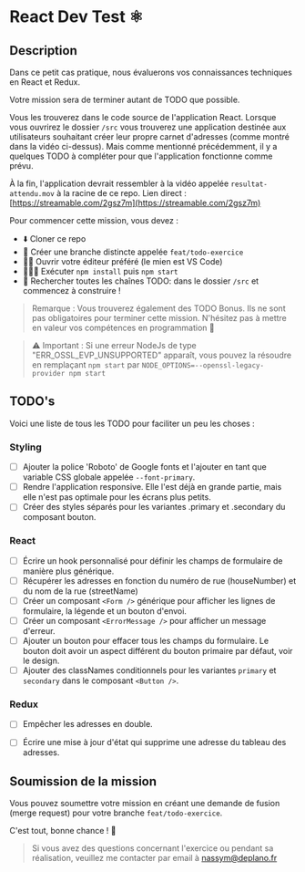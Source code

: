 # React Dev Test ⚛️

## Description

Dans ce petit cas pratique, nous évaluerons vos connaissances techniques en React et Redux.

Votre mission sera de terminer autant de TODO que possible. 

Vous les trouverez dans le code source de l'application React. Lorsque vous ouvrirez le dossier `/src` vous trouverez une application destinée aux utilisateurs souhaitant créer leur propre carnet d'adresses (comme montré dans la vidéo ci-dessus). Mais comme mentionné précédemment, il y a quelques TODO à compléter pour que l'application fonctionne comme prévu.

À la fin, l'application devrait ressembler à la vidéo appelée `resultat-attendu.mov` à la racine de ce repo.
Lien direct : [https://streamable.com/2gsz7m](https://streamable.com/2gsz7m)

Pour commencer cette mission, vous devez :

- ⬇️ Cloner ce repo
- 🌲 Créer une branche distincte appelée `feat/todo-exercice`
- 👨‍💻 Ouvrir votre éditeur préféré (le mien est VS Code)
- 🏃🏻‍♂️ Exécuter `npm install` puis `npm start`
- 🔎 Rechercher toutes les chaînes TODO: dans le dossier `/src` et commencez à construire !

> Remarque : Vous trouverez également des TODO Bonus. Ils ne sont pas obligatoires pour terminer cette mission. N'hésitez pas à mettre en valeur vos compétences en programmation 💪

> ⚠️ Important : Si une erreur NodeJs de type "ERR_OSSL_EVP_UNSUPPORTED" apparaît, vous pouvez la résoudre en remplaçant `npm start` par `NODE_OPTIONS=--openssl-legacy-provider npm start`

## TODO's

Voici une liste de tous les TODO pour faciliter un peu les choses :

### Styling
- [ ] Ajouter la police 'Roboto' de Google fonts et l'ajouter en tant que variable CSS globale appelée `--font-primary`.
- [ ] Rendre l'application responsive. Elle l'est déjà en grande partie, mais elle n'est pas optimale pour les écrans plus petits.
- [ ] Créer des styles séparés pour les variantes .primary et .secondary du composant bouton.

### React
- [ ] Écrire un hook personnalisé pour définir les champs de formulaire de manière plus générique.
- [ ] Récupérer les adresses en fonction du numéro de rue (houseNumber) et du nom de la rue (streetName)
- [ ] Créer un composant `<Form />` générique pour afficher les lignes de formulaire, la légende et un bouton d'envoi.
- [ ] Créer un composant `<ErrorMessage />` pour afficher un message d'erreur.
- [ ] Ajouter un bouton pour effacer tous les champs du formulaire. Le bouton doit avoir un aspect différent du bouton primaire par défaut, voir le design.
- [ ] Ajouter des classNames conditionnels pour les variantes `primary` et `secondary` dans le composant `<Button />`. 

### Redux
- [ ] Empêcher les adresses en double.
- [ ] Écrire une mise à jour d'état qui supprime une adresse du tableau des adresses.


## Soumission de la mission

Vous pouvez soumettre votre mission en créant une demande de fusion (merge request) pour votre branche `feat/todo-exercice`. 

C'est tout, bonne chance ! 🚀

> Si vous avez des questions concernant l'exercice ou pendant sa réalisation, veuillez me contacter par email à <a href="mailto:nassym@deplano.fr"> nassym@deplano.fr </a>
